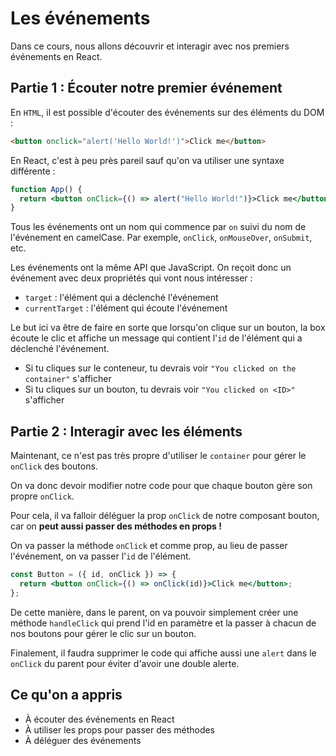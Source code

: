 # Les événements

Dans ce cours, nous allons découvrir et interagir avec nos premiers événements en React.

## Partie 1 : Écouter notre premier événement

En `HTML`, il est possible d'écouter des événements sur des éléments du DOM :

```html
<button onclick="alert('Hello World!')">Click me</button>
```

En React, c'est à peu près pareil sauf qu'on va utiliser une syntaxe différente :

```jsx
function App() {
  return <button onClick={() => alert("Hello World!")}>Click me</button>;
}
```

Tous les événements ont un nom qui commence par `on` suivi du nom de l'événement en camelCase. Par exemple, `onClick`, `onMouseOver`, `onSubmit`, etc.

Les événements ont la même API que JavaScript. On reçoit donc un événement avec deux propriétés qui vont nous intéresser :

- `target` : l'élément qui a déclenché l'événement
- `currentTarget` : l'élément qui écoute l'événement

Le but ici va être de faire en sorte que lorsqu'on clique sur un bouton, la box écoute le clic et affiche un message qui contient l'`id` de l'élément qui a déclenché l'événement.

- Si tu cliques sur le conteneur, tu devrais voir `"You clicked on the container"` s'afficher
- Si tu cliques sur un bouton, tu devrais voir `"You clicked on <ID>"` s'afficher

## Partie 2 : Interagir avec les éléments

Maintenant, ce n'est pas très propre d'utiliser le `container` pour gérer le `onClick` des boutons.

On va donc devoir modifier notre code pour que chaque bouton gère son propre `onClick`.

Pour cela, il va falloir déléguer la prop `onClick` de notre composant bouton, car on **peut aussi passer des méthodes en props !**

On va passer la méthode `onClick` et comme prop, au lieu de passer l'événement, on va passer l'`id` de l'élément.

```jsx
const Button = ({ id, onClick }) => {
  return <button onClick={() => onClick(id)}>Click me</button>;
};
```

De cette manière, dans le parent, on va pouvoir simplement créer une méthode `handleClick` qui prend l'id en paramètre et la passer à chacun de nos boutons pour gérer le clic sur un bouton.

Finalement, il faudra supprimer le code qui affiche aussi une `alert` dans le `onClick` du parent pour éviter d'avoir une double alerte.

## Ce qu'on a appris

- À écouter des événements en React
- À utiliser les props pour passer des méthodes
- À déléguer des événements
